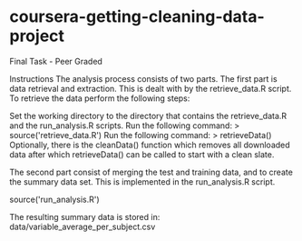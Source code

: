 # coursera-getting-cleaning-data-project
Final Task - Peer Graded

Instructions
The analysis process consists of two parts. The first part is data retrieval and extraction. This is dealt with by the retrieve_data.R script. To retrieve the data perform the following steps:

Set the working directory to the directory that contains the retrieve_data.R and the run_analysis.R scripts.
Run the following command: > source('retrieve_data.R')
Run the following command: > retrieveData()
Optionally, there is the cleanData() function which removes all downloaded data after which retrieveData() can be called to start with a clean slate.

The second part consist of merging the test and training data, and to create the summary data set. This is implemented in the run_analysis.R script.

source('run_analysis.R')

The resulting summary data is stored in: data/variable_average_per_subject.csv
